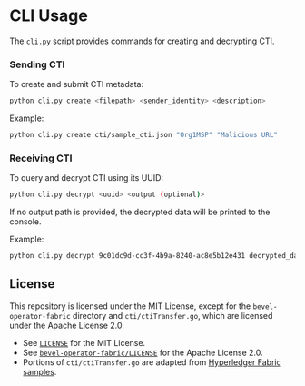 # CLI Usage

The `cli.py` script provides commands for creating and decrypting CTI.

### Sending CTI

To create and submit CTI metadata:

```bash
python cli.py create <filepath> <sender_identity> <description>
```

Example:

```bash
python cli.py create cti/sample_cti.json "Org1MSP" "Malicious URL"
```

### Receiving CTI

To query and decrypt CTI using its UUID:

```bash
python cli.py decrypt <uuid> <output (optional)>
```

If no output path is provided, the decrypted data will be printed to the console.

Example:

```bash
python cli.py decrypt 9c01dc9d-cc3f-4b9a-8240-ac8e5b12e431 decrypted_data.json
```


## License

This repository is licensed under the MIT License, except for the `bevel-operator-fabric` directory and `cti/ctiTransfer.go`, which are licensed under the Apache License 2.0.

- See [`LICENSE`](./LICENSE) for the MIT License.
- See [`bevel-operator-fabric/LICENSE`](./bevel-operator-fabric/LICENSE) for the Apache License 2.0.
- Portions of `cti/ctiTransfer.go` are adapted from [Hyperledger Fabric samples](https://github.com/hyperledger/fabric-samples/blob/main/asset-transfer-basic/chaincode-external/assetTransfer.go).